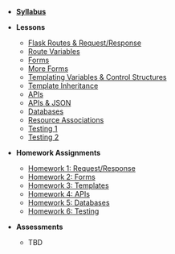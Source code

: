 - **[Syllabus](README.md)**
- **Lessons**
  - [Flask Routes & Request/Response](https://docs.google.com/presentation/d/16js-BaSAxfHEYtxYFE6eT_sVcxrEWDRmgcWfGpeMAds/edit?usp=sharing)
  - [Route Variables](https://docs.google.com/presentation/d/1pkhz8gzwH5u26yKNzEPUYJ4b8gaGEAGXHoec8Ujwk80/edit?usp=sharing)
  - [Forms](https://docs.google.com/presentation/d/1PFpGhb_UxSdVXXhw6LRtudJQpCRO67jf9gULujAPac0/edit?usp=sharing)
  - [More Forms](https://docs.google.com/presentation/d/1jL0NvJ7iewi_veSPgFNSK-s7Q49TD-ki6bMwyPN0ztk/edit?usp=sharing)
  - [Templating Variables & Control Structures](https://docs.google.com/presentation/d/1InB_peM6oVlP8rQGJTHiYLmBAX1kXHtT5qCrZfMOpNY/edit?usp=sharing)
  - [Template Inheritance](https://docs.google.com/presentation/d/1yV9remVNvK7lyGGhzYluZqWumXmW12fdwJ606rlbK0M/edit?usp=sharing)
  - [APIs](https://docs.google.com/presentation/d/1l-ZkjvXrNc_HxE9QNSfDGj1PwaWLWVA4XZ1cibpGzow/edit?usp=sharing)
  - [APIs & JSON](https://docs.google.com/presentation/d/1qQY5vflLAvrQpuqFqJobj5T6-oT81a0A7ekIIRBaV7g/edit?usp=sharing)
  - [Databases](https://docs.google.com/presentation/d/1-mFbp_1MUiwY3YonpINV1r4tMrU08wWCXOHam2f5Vzo/edit?usp=sharing)
  - [Resource Associations](https://docs.google.com/presentation/d/1bLgsudaot9xIQdfYEUvMl8fwCL2ABEfGuotFnrxM_H4/edit?usp=sharing)
  - [Testing 1](https://docs.google.com/presentation/d/15UIW0NE1QFN_YM_5o796RBM0sj4stmUlAG9h2qo379A/edit?usp=sharing)
  - [Testing 2]()

- **Homework Assignments**
  - [Homework 1: Request/Response](Assignments/01-Request-Response)
  - [Homework 2: Forms](Assignments/02-Forms.md)
  - [Homework 3: Templates](Assignments/03-Templates.md)
  - [Homework 4: APIs](Assignments/04-APIs.md)
  - [Homework 5: Databases](Assignments/05-Databases.md)
  - [Homework 6: Testing](Assignments/06-Testing.md)

- **Assessments**
  - TBD
